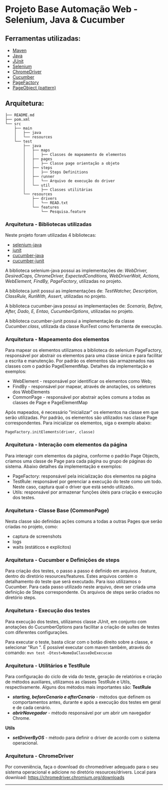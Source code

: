 # Projeto Base Automação Web - Selenium, Java & Cucumber

## Ferramentas utilizadas:
- [Maven](https://maven.apache.org/ "Maven")
- [Java](https://www.java.com/pt_BR/ "Java")
- [JUnit](https://junit.org/junit4/ "JUnit")
- [Selenium](https://www.seleniumhq.org/ "Selenium")
- [ChromeDriver](https://chromedriver.chromium.org/downloads "ChromeDriver")
- [Cucumber](https://cucumber.io/ "Cucumber")
- [PageFactory](https://github.com/SeleniumHQ/selenium/wiki/PageFactory "PageFactory")
- [PageObject (pattern)](https://martinfowler.com/bliki/PageObject.html "PageObject")

## Arquitetura:

```
├── README.md
├── pom.xml
└── src
    ├── main
    │   ├── java
    │   └── resources
    └── test
        ├── java
        │   ├── maps
        │   │   ├── Classes de mapeamento de elementos
        │   ├── pages
        │   │   ├── Classe page orientação a objeto
        │   ├── steps
        │   │   ├── Steps Definitions
        │   ├── runner
        │   │   └── Arquivo de execução do driver
        │   └── util
        │       ├── Classes utilitárias
        └── resources
            ├── drivers
            │   └── READ.txt
            └── features
                └── Pesquisa.feature
```


### Arquitetura - Bibliotecas utilizadas

Neste projeto foram utilizadas 4 bibliotecas:
- [selenium-java](https://mvnrepository.com/artifact/org.seleniumhq.selenium/selenium-java "selenium-java")
- [junit](https://mvnrepository.com/artifact/junit/junit "junit")
- [cucumber-java](https://mvnrepository.com/artifact/info.cukes/cucumber-java "cucumber-java")
- [cucumber-junit](https://mvnrepository.com/artifact/info.cukes/cucumber-junit "cucumber-junit")

A biblioteca selenium-java possui as implementações de: *WebDriver, DesiredCaps, ChromeDriver, ExpectedConditions, WebDriverWait, Actions, WebElement, FindBy, PageFactory*, utilizadas no projeto.

A biblioteca junit possui as implementações de: *TestWatcher, Description, ClassRule, RunWith, Assert*, utilizadas no projeto.

A biblioteca cucumber-java possui as implementações de: *Scenario, Before, After, Dado, E, Entao, CucumberOptions*, utilizadas no projeto.

A biblioteca cucumber-junit possui a implementação da classe *Cucumber.class*, utilizada da classe RunTest como ferramenta de execução.

### Arquitetura - Mapeamento dos elementos
Para mapear os elementos utilizamos a biblioteca do selenium PageFactory, responsável por abstrair os elementos para uma classe única e para facilitar a escrita e manutenção. Por padrão os elementos são armazenados nas classes com o padrão <NomeClasse>PageElementMap. Detalhes da implementação e exemplos:
- WebElement - responsável por identificar os elementos como Web;
- FindBy - responsável por mapear, através de anotações, os seletores dos WebElements
- CommonPage - responsável por abstrair ações comuns a todas as classes de Page e PageElementMap

Após mapeados, é necessário "inicializar" os elementos na classe em que serão utilizadas. Por padrão, os elementos são utilizados nas classe <NomeDaClasse>Page correspondentes. Para inicializar os elementos, siga o exemplo abaixo:

`PageFactory.initElements(driver, classe)`

### Arquitetura - Interação com elementos da página
Para interagir com elementos da página, conforme o padrão Page Objects, criamos uma classe de Page para cada página ou grupo de páginas do sistema. Abaixo detalhes da implementação e exemplos:
- PageFactory: responsável pela inicialização dos elementos na página
- TestRule: responsável por gerenciar a execução do teste como um todo. Neste caso, captura qual o driver que está sendo utilizado.
- Utils: responsável por armazenar funções úteis para criação e execução dos testes.

### Arquitetura - Classe Base (CommonPage)
Nesta classe são definidas ações comuns a todas a outras Pages que serão criadas no projeto, como:
- captura de screenshots
- logs
- waits (estáticos e explícitos)

### Arquitetura - Cucumber e Definições de steps
Para criação dos testes, o passo a passo é definido em arquivos .feature, dentro do diretório resources/features. Estes arquivos contém o detalhamento do teste que será executado. Para isso utilizamos o Cucumber.
Para cada passo utilizado neste arquivo, deve ser criada uma definição de Steps
correspondente. Os arquivos de steps serão criados no diretório steps.

### Arquitetura - Execução dos testes
Para execução dos testes, utilizamos classe JUnit, em conjunto com anotações do CucumberOptions para facilitar a criação de suítes de testes com diferentes configurações.

Para executar o teste, basta clicar com o botão direito sobre a classe, e selecionar "Run <NomeDaClasseDeExecucao>". É possível executar com maven também, através do comando: `mvn test -Dtest=NomeDaClasseDeExecucao`

### Arquitetura - Utilitários e TestRule
Para configuração do ciclo de vida do teste, geração de relatórios e criação de métodos auxiliares, utilizamos as classes TestRule e Utils, respectivamente. Alguns dos métodos mais importantes são:
**TestRule**
- ***starting, beforeCenario e afterCenario*** - métodos que definem os comportamentos antes, durante e após a execução dos testes em geral e de cada cenário.
- ***abrirNavegador*** - método responsável por um abrir um navegador Chrome.

**Utils**
- ***setDriverByOS*** - método para definir o driver de acordo com o sistema operacional.

### Arquitetura - ChromeDriver

Por conveniência, faça o download do chromedriver adequado para o seu sistema operacional e adicione no diretório resources/drivers.
Local para download: https://chromedriver.chromium.org/downloads


------------

